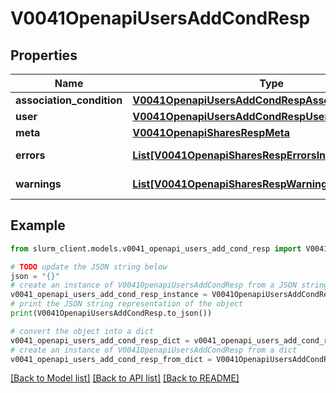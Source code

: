 # V0041OpenapiUsersAddCondResp


## Properties

Name | Type | Description | Notes
------------ | ------------- | ------------- | -------------
**association_condition** | [**V0041OpenapiUsersAddCondRespAssociationCondition**](V0041OpenapiUsersAddCondRespAssociationCondition.md) |  | 
**user** | [**V0041OpenapiUsersAddCondRespUser**](V0041OpenapiUsersAddCondRespUser.md) |  | 
**meta** | [**V0041OpenapiSharesRespMeta**](V0041OpenapiSharesRespMeta.md) |  | [optional] 
**errors** | [**List[V0041OpenapiSharesRespErrorsInner]**](V0041OpenapiSharesRespErrorsInner.md) | Query errors | [optional] 
**warnings** | [**List[V0041OpenapiSharesRespWarningsInner]**](V0041OpenapiSharesRespWarningsInner.md) | Query warnings | [optional] 

## Example

```python
from slurm_client.models.v0041_openapi_users_add_cond_resp import V0041OpenapiUsersAddCondResp

# TODO update the JSON string below
json = "{}"
# create an instance of V0041OpenapiUsersAddCondResp from a JSON string
v0041_openapi_users_add_cond_resp_instance = V0041OpenapiUsersAddCondResp.from_json(json)
# print the JSON string representation of the object
print(V0041OpenapiUsersAddCondResp.to_json())

# convert the object into a dict
v0041_openapi_users_add_cond_resp_dict = v0041_openapi_users_add_cond_resp_instance.to_dict()
# create an instance of V0041OpenapiUsersAddCondResp from a dict
v0041_openapi_users_add_cond_resp_from_dict = V0041OpenapiUsersAddCondResp.from_dict(v0041_openapi_users_add_cond_resp_dict)
```
[[Back to Model list]](../README.md#documentation-for-models) [[Back to API list]](../README.md#documentation-for-api-endpoints) [[Back to README]](../README.md)


